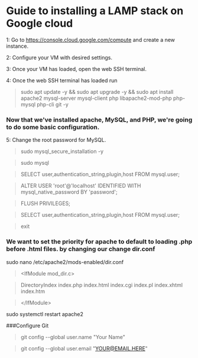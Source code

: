 # Guide to installing a LAMP stack on Google cloud

1: Go to https://console.cloud.google.com/compute and create a new instance.

2: Configure your VM with desired settings.

3: Once your VM has loaded, open the web SSH terminal.

4: Once the web SSH terminal has loaded run

>sudo apt update -y && sudo apt upgrade -y && sudo apt install apache2 mysql-server mysql-client php libapache2-mod-php php-mysql php-cli git -y

### Now that we've installed apache, MySQL, and PHP, we're going to do some basic configuration.

5: Change the root password for MySQL.

>sudo mysql_secure_installation -y

>sudo mysql

>SELECT user,authentication_string,plugin,host FROM mysql.user;

>ALTER USER 'root'@'localhost' IDENTIFIED WITH mysql_native_password BY 'password';

>FLUSH PRIVILEGES;

>SELECT user,authentication_string,plugin,host FROM mysql.user;

>exit

### We want to set the priority for apache to default to loading .php before .html files. by changing our change dir.conf



sudo nano /etc/apache2/mods-enabled/dir.conf

>\<IfModule mod_dir.c>
    
>    DirectoryIndex index.php index.html index.cgi index.pl index.xhtml index.htm
    
>\</IfModule>

sudo systemctl restart apache2

###Configure Git

>git config --global user.name "Your Name"

>git config --global user.email "YOUR@EMAIL.HERE"
